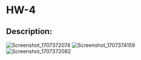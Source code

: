 # HW-4

## Description:

![Screenshot_1707372074](https://github.com/Trajoon/HW-4/assets/153893124/79bde682-698f-4c81-b8ee-40f0bfe2525d)
![Screenshot_1707374159](https://github.com/Trajoon/HW-4/assets/153893124/e1fc0833-4f55-43a6-8688-4da9df92a587)
![Screenshot_1707372082](https://github.com/Trajoon/HW-4/assets/153893124/bdff8e39-2c74-49f8-b038-c015fe5a18cb)

